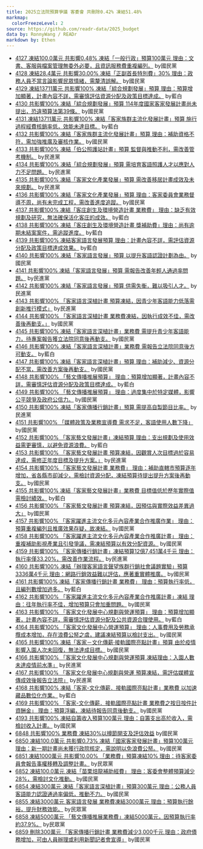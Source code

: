 ```yaml
---
title: 2025立法院預算爭議 客委會 共刪除0.42% 凍結51.48%
markmap:
  colorFreezeLevel: 2
source: https://github.com/readr-data/2025_budget
data by: RonnyWang / READr
markdown by: Ethen
---
```

- [4127 凍結100.0萬元 共影響0.48% 凍結「一般行政」預算100萬元 理由：文書、客服與檔案管理無委外必要，且資訊服務費重複編列。](https://ppg.ly.gov.tw/ppg/sittings/2024122648/details?meetingDate=113/12/30&meetingTime=09:00-17:30&departmentCode=null) by國民黨
- [4128 凍結28.4萬元 共影響30.00% 凍結「正副首長特別費」30% 理由：政務人員不當言論影響民眾情緒，需釐清誤解。](https://ppg.ly.gov.tw/ppg/sittings/2024122648/details?meetingDate=113/12/30&meetingTime=09:00-17:30&departmentCode=null) by國民黨
- [4129 凍結13711萬元 共影響100% 凍結「綜合規劃發展」預算 理由：預算增加顯著，計畫內容不詳，需審慎評估資源分配及政策目標達成。](https://ppg.ly.gov.tw/ppg/sittings/2024122648/details?meetingDate=113/12/30&meetingTime=09:00-17:30&departmentCode=null) by藍白
- [4130 共影響100% 凍結「綜合規劃發展」預算 114年度國家客家發展計畫尚未提出，恐違預算法第39條。](https://ppg.ly.gov.tw/ppg/sittings/2024122648/details?meetingDate=113/12/30&meetingTime=09:00-17:30&departmentCode=null) by國民黨
- [4131 凍結13711萬元 共影響100% 凍結「客家族群主流化發展計畫」預算 施行過程經費核銷率低，效能未達目標。](https://ppg.ly.gov.tw/ppg/sittings/2024122648/details?meetingDate=113/12/30&meetingTime=09:00-17:30&departmentCode=null) by藍白
- [4132 共影響100% 凍結「客家族群主流化發展計畫」預算 理由：補助資格不符，需加強推廣及審核作業。](https://ppg.ly.gov.tw/ppg/sittings/2024122648/details?meetingDate=113/12/30&meetingTime=09:00-17:30&departmentCode=null) by國民黨
- [4133 共影響100% 凍結「伯公照護站計畫」預算 監督與推動不利，需改善管考機制。](https://ppg.ly.gov.tw/ppg/sittings/2024122648/details?meetingDate=113/12/30&meetingTime=09:00-17:30&departmentCode=null) by民進黨
- [4134 共影響100% 凍結「綜合規劃發展」預算 需培育客語照護人才以應對人力不足問題。](https://ppg.ly.gov.tw/ppg/sittings/2024122648/details?meetingDate=113/12/30&meetingTime=09:00-17:30&departmentCode=null) by民進黨
- [4135 共影響100% 凍結「客家文化產業發展」預算 需改善移居計畫成效及未來規劃。](https://ppg.ly.gov.tw/ppg/sittings/2024122648/details?meetingDate=113/12/30&meetingTime=09:00-17:30&departmentCode=null) by民進黨
- [4136 共影響100% 凍結「客家文化產業發展」預算 理由：客家委員會業務督導不周，尚有未完成工程，需改善進度追蹤。](https://ppg.ly.gov.tw/ppg/sittings/2024122648/details?meetingDate=113/12/30&meetingTime=09:00-17:30&departmentCode=null) by國民黨
- [4137 共影響100% 凍結「客庄創生及環境營造計畫 業務費」 理由：缺乏有效規劃及研究，無法確保活化客庄的成效。](https://ppg.ly.gov.tw/ppg/sittings/2024122648/details?meetingDate=113/12/30&meetingTime=09:00-17:30&departmentCode=null) by藍白
- [4138 共影響100% 凍結「客庄創生及環境營造計畫 獎補助費」理由：尚有逾期未結案案件，需追蹤進度。](https://ppg.ly.gov.tw/ppg/sittings/2024122648/details?meetingDate=113/12/30&meetingTime=09:00-17:30&departmentCode=null) by藍白
- [4139 共影響100% 凍結客家語言發展預算 理由：計畫內容不詳，需評估資源分配及政策目標達成效果。](https://ppg.ly.gov.tw/ppg/sittings/2024122648/details?meetingDate=113/12/30&meetingTime=09:00-17:30&departmentCode=null) by藍白
- [4140 共影響100% 凍結「客家語言發展」預算 以提升客語認證計劃為由。](https://ppg.ly.gov.tw/ppg/sittings/2024122648/details?meetingDate=113/12/30&meetingTime=09:00-17:30&departmentCode=null) by國民黨
- [4141 共影響100% 凍結「客家語言發展」預算 需報告改善年輕人通過率問題。](https://ppg.ly.gov.tw/ppg/sittings/2024122648/details?meetingDate=113/12/30&meetingTime=09:00-17:30&departmentCode=null) by民進黨
- [4142 共影響100% 凍結「客家語言發展」預算 供需失衡，難以吸引人才。](https://ppg.ly.gov.tw/ppg/sittings/2024122648/details?meetingDate=113/12/30&meetingTime=09:00-17:30&departmentCode=null) by民進黨
- [4143 共影響100% 「客家語言深植計畫 預算凍結，因青少年客語能力低落需創新推行模式」](https://ppg.ly.gov.tw/ppg/sittings/2024122648/details?meetingDate=113/12/30&meetingTime=09:00-17:30&departmentCode=null) by民進黨
- [4144 共影響100% 「客家語言深植計畫 業務費凍結，因執行成效不佳，需改善後再動支。」](https://ppg.ly.gov.tw/ppg/sittings/2024122648/details?meetingDate=113/12/30&meetingTime=09:00-17:30&departmentCode=null) by國民黨
- [4145 共影響100% 凍結「客家語言深植計畫」業務費 需提升青少年客語能力，待專案報告獲立法院同意後再動支。](https://ppg.ly.gov.tw/ppg/sittings/2024122648/details?meetingDate=113/12/30&meetingTime=09:00-17:30&departmentCode=null) by國民黨
- [4146 共影響100% 凍結「客家語言深植計畫」業務費 需報告立法院同意後方可動支。](https://ppg.ly.gov.tw/ppg/sittings/2024122648/details?meetingDate=113/12/30&meetingTime=09:00-17:30&departmentCode=null) by藍白
- [4147 共影響100% 凍結「客家語言深植計畫」預算 理由：補助減少、資源分配不當，需改善方案後再動支。](https://ppg.ly.gov.tw/ppg/sittings/2024122648/details?meetingDate=113/12/30&meetingTime=09:00-17:30&departmentCode=null) by國民黨
- [4148 共影響100% 「藝文傳播推展預算」 理由：預算增加顯著，計畫內容不詳，需審慎評估資源分配及政策目標達成。](https://ppg.ly.gov.tw/ppg/sittings/2024122648/details?meetingDate=113/12/30&meetingTime=09:00-17:30&departmentCode=null) by藍白
- [4149 共影響100% 「藝文傳播推展預算」 理由：過度集中於特定媒體，影響公平競爭及政府公信力。](https://ppg.ly.gov.tw/ppg/sittings/2024122648/details?meetingDate=113/12/30&meetingTime=09:00-17:30&departmentCode=null) by國民黨
- [4150 共影響100% 凍結「客家傳播行銷計畫」預算 需提高自製節目比率。](https://ppg.ly.gov.tw/ppg/sittings/2024122648/details?meetingDate=113/12/30&meetingTime=09:00-17:30&departmentCode=null) by民進黨
- [4151 共影響100% 「媒體政策及業務宣導費 需求不足，客語使用人數下降」](https://ppg.ly.gov.tw/ppg/sittings/2024122648/details?meetingDate=113/12/30&meetingTime=09:00-17:30&departmentCode=null) by國民黨
- [4152 共影響100% 「客家藝文發展計畫」凍結預算 理由：支出規劃及使用效益需更審慎，以避免資源浪費。](https://ppg.ly.gov.tw/ppg/sittings/2024122648/details?meetingDate=113/12/30&meetingTime=09:00-17:30&departmentCode=null) by藍白
- [4153 共影響100% 「客家藝文發展計畫 預算凍結，因觀賞人次目標過於容易達成，需修正年度目標及提升方案。」](https://ppg.ly.gov.tw/ppg/sittings/2024122648/details?meetingDate=113/12/30&meetingTime=09:00-17:30&departmentCode=null) by民進黨
- [4154 共影響100% 「客家藝文發展計畫 業務費」 理由：補助直轄市預算逐年增加，省各縣市卻減少，需檢討資源分配，凍結預算待提出提升方案後再動支。](https://ppg.ly.gov.tw/ppg/sittings/2024122648/details?meetingDate=113/12/30&meetingTime=09:00-17:30&departmentCode=null) by國民黨
- [4155 共影響100% 凍結「客家藝文發展計畫」業務費 目標值低於歷年實際值需檢討績效。](https://ppg.ly.gov.tw/ppg/sittings/2024122648/details?meetingDate=113/12/30&meetingTime=09:00-17:30&departmentCode=null) by藍白
- [4156 共影響100% 「客家藝文發展計畫 預算凍結，因預估與實際效益差異過大」](https://ppg.ly.gov.tw/ppg/sittings/2024122648/details?meetingDate=113/12/30&meetingTime=09:00-17:30&departmentCode=null) by國民黨
- [4157 共影響100% 「客家躍進主流文化多元內容產業合作推廣作業」 理由：預算重複編列且推廣效果存疑，故凍結。](https://ppg.ly.gov.tw/ppg/sittings/2024122648/details?meetingDate=113/12/30&meetingTime=09:00-17:30&departmentCode=null) by國民黨
- [4158 共影響100% 「客家躍進主流文化多元內容產業合作推廣計畫」 理由：重複補助影視產業且引發爭議，需凍結預算以有效分配資源。](https://ppg.ly.gov.tw/ppg/sittings/2024122648/details?meetingDate=113/12/30&meetingTime=09:00-17:30&departmentCode=null) by國民黨
- [4159 共影響100% 「客家傳播行銷計畫」凍結預算12億7,451萬4千元 理由：執行率僅33.20%，需改善作業流程。](https://ppg.ly.gov.tw/ppg/sittings/2024122648/details?meetingDate=113/12/30&meetingTime=09:00-17:30&departmentCode=null) by民進黨
- [4160 共影響100% 凍結「辦理客家語言聲望族群行銷社會議題實驗」預算3336萬4千元 理由：網路行銷效益難以評估，應著重實體推廣。](https://ppg.ly.gov.tw/ppg/sittings/2024122648/details?meetingDate=113/12/30&meetingTime=09:00-17:30&departmentCode=null) by國民黨
- [4161 共影響100% 凍結「客家傳播行銷計畫 業務費」 理由：預算執行率低，且編列數增加過多。](https://ppg.ly.gov.tw/ppg/sittings/2024122648/details?meetingDate=113/12/30&meetingTime=09:00-17:30&departmentCode=null) by藍白
- [4162 共影響100% 「客家躍進主流文化多元內容產業合作推廣計畫」凍結 理由：往年執行率不佳，增加預算只會加重問題。](https://ppg.ly.gov.tw/ppg/sittings/2024122648/details?meetingDate=113/12/30&meetingTime=09:00-17:30&departmentCode=null) by國民黨
- [4163 共影響100% 「客家文化發展中心規劃與營運預算」 理由：預算增加顯著，計畫內容不詳，需審慎評估資源分配及公共資源合理使用。](https://ppg.ly.gov.tw/ppg/sittings/2024122648/details?meetingDate=113/12/30&meetingTime=09:00-17:30&departmentCode=null) by藍白
- [4164 共影響100% 「客家文化發展中心營運預算」 理由：人事費用及勞務承攬成本增加，存在浪費公帑之虞，建議凍結預算以檢討支出。](https://ppg.ly.gov.tw/ppg/sittings/2024122648/details?meetingDate=113/12/30&meetingTime=09:00-17:30&departmentCode=null) by國民黨
- [4165 共影響100% 凍結「客家－文化傳薪‧接軌國際亮點計畫」預算 由於疫情影響入園人次未回復，無法達成目標。](https://ppg.ly.gov.tw/ppg/sittings/2024122648/details?meetingDate=113/12/30&meetingTime=09:00-17:30&departmentCode=null) by國民黨
- [4166 共影響100% 「客家文化發展中心規劃與營運預算 凍結理由：入園人數未達疫情前水準」](https://ppg.ly.gov.tw/ppg/sittings/2024122648/details?meetingDate=113/12/30&meetingTime=09:00-17:30&departmentCode=null) by民進黨
- [4167 共影響100% 「客家文化發展中心規劃與營運 預算凍結，需評估媒體宣傳成效後報告立法院」](https://ppg.ly.gov.tw/ppg/sittings/2024122648/details?meetingDate=113/12/30&meetingTime=09:00-17:30&departmentCode=null) by民進黨
- [4168 共影響100% 凍結「客家-文化傳薪．接軌國際亮點計畫」業務費 以加速藏品數位化作業。](https://ppg.ly.gov.tw/ppg/sittings/2024122648/details?meetingDate=113/12/30&meetingTime=09:00-17:30&departmentCode=null) by藍白
- [4169 共影響100% 「客家-文化傳薪．接軌國際亮點計畫 業務費之按日按件計資酬金」 理由：預算浮編，凍結待報告同意後動支。](https://ppg.ly.gov.tw/ppg/sittings/2024122648/details?meetingDate=113/12/30&meetingTime=09:00-17:30&departmentCode=null) by國民黨
- [4193 共影響100% 凍結自籌收入預算100萬元 理由：自籌支出高於收入，需檢討收入計畫。](https://ppg.ly.gov.tw/ppg/sittings/2024122648/details?meetingDate=113/12/30&meetingTime=09:00-17:30&departmentCode=null) by國民黨
- [6848 共影響100% 業務費 凍結30%以撙節開支及評估效益](https://ppg.ly.gov.tw/ppg/sittings/2025011544/details?meetingDate=114/01/20&meetingTime=&departmentCode=null) by國民黨
- [6850 凍結100.0萬元 共影響0.73% 凍結「國家客家發展計畫」預算100萬元 理由：新一期計畫尚未獲行政院核定，需說明以免浪費公帑。](https://ppg.ly.gov.tw/ppg/sittings/2025011544/details?meetingDate=114/01/20&meetingTime=&departmentCode=null) by國民黨
- [6851 凍結1000萬元 共影響10.00% 「業務費」預算凍結10% 理由：待客家委員會報告事權移轉及調整計畫。](https://ppg.ly.gov.tw/ppg/sittings/2025011544/details?meetingDate=114/01/20&meetingTime=&departmentCode=null) by民眾黨
- [6852 凍結100.0萬元 凍結「苗栗焙龍補助經費」 理由：客委會整體預算減少28%，需檢討文化推動。](https://ppg.ly.gov.tw/ppg/sittings/2025011544/details?meetingDate=114/01/20&meetingTime=&departmentCode=null) by國民黨
- [6854 凍結300萬元 凍結「客家語言深植計畫」預算300萬元 理由：公務人員客語能力認證通過率偏低，推動不力。](https://ppg.ly.gov.tw/ppg/sittings/2025011544/details?meetingDate=114/01/20&meetingTime=&departmentCode=null) by國民黨
- [6855 凍結3000萬元 客家語言發展 業務費凍結3000萬元 理由：預算執行餘裕，提升財務效能。](https://ppg.ly.gov.tw/ppg/sittings/2025011544/details?meetingDate=114/01/20&meetingTime=&departmentCode=null) by民眾黨
- [6858 凍結5000萬元 「藝文傳播推展業務費」凍結5000萬元，因預算執行率約37.9%。](https://ppg.ly.gov.tw/ppg/sittings/2025011544/details?meetingDate=114/01/20&meetingTime=&departmentCode=null) by民眾黨
- [6859 刪除300萬元 「客家傳播行銷計畫 業務費減少3,000千元 理由：政府債務增加，可由人員辦理或利用新聞記者會宣導」](https://ppg.ly.gov.tw/ppg/sittings/2025011544/details?meetingDate=114/01/20&meetingTime=&departmentCode=null) by國民黨
